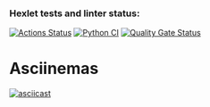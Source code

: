 ### Hexlet tests and linter status:
[![Actions Status](https://github.com/oshwa364/python-project-50/actions/workflows/hexlet-check.yml/badge.svg)](https://github.com/oshwa364/python-project-50/actions)
[![Python CI](https://github.com/oshwa364/python-project-50/actions/workflows/python_CI.yml/badge.svg)](https://github.com/oshwa364/python-project-50/actions/workflows/python_CI.yml)
[![Quality Gate Status](https://sonarcloud.io/api/project_badges/measure?project=oshwa364_python-project-50&metric=alert_status)](https://sonarcloud.io/summary/new_code?id=oshwa364_python-project-50)


# Asciinemas

[![asciicast](https://asciinema.org/a/emYv6hfFLhRcY3fV8tTqJ15lC.svg)](https://asciinema.org/a/emYv6hfFLhRcY3fV8tTqJ15lC)

